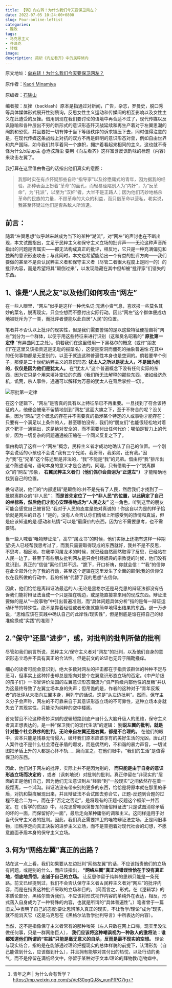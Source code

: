 ```yaml
---
title: 【转】向右转！为什么我们今天要保卫网左？
date: 2022-07-05 10:24:00+0800
slug: Pour-online-leftist 
categories:
- 键政
tags:
- 马克思主义
- 齐泽克
- 转载
image:
description: 简析《向左看齐》中的民粹倾向
---
```


原文地址：[向右转！为什么我们今天要保卫网左？](https://zhuanlan.zhihu.com/p/537447431)

原作者：[Kaori Minamiya](https://www.zhihu.com/people/neoleftistutsumi)

原编者：[石除山](https://www.zhihu.com/people/akuna-29)

编者按：反挫（backlash）原本是指通过对新闻，广告，杂志，罗曼史，脱口秀等具体媒体形式展开性别质询，反思女性主义运动和传媒间的相互影响以及女性主义在此遭受的反挫。借用到现在我们要讨论的语境中再合适不过了，现代传媒以反讽隐喻和各种层出不穷的新形式的意识形态歼灭战延续和再生产着对于左翼思潮的阉割和恐慌，并且要把一切有悖于当下等级秩序的诉求镇压下去，同时值得注意的是，在现代传媒这条战线上对抗的双方不再是鲜明的意识形态对垒，例如自由世界和共产国际，如今我们共享着同一个旗帜，拥护着看起来相同的主义，这也就不奇怪为什么b站up主 @沧弦落尘 要用《向左看齐》这样富含反讽韵味的标题（内容）来攻击左翼了。

我打算在这里借由鲁迅的话指出他们真实的意图：

> 我那时实在有点怀疑那些自称“指导家”以及徐懋庸式的青年，因为据我的经验，那种表面上扮着“革命”的面孔，而轻易诬陷别人为“内奸”，为“反革命”，为“托派”，以至为“汉奸”者，大半不是正路人；因为他们巧妙地格杀革命的民族的力量，不顾革命的大众的利益，而只借革命以营私，老实说，我甚至怀疑过他们是否系敌人所派遺。

## 前言：

随着“左翼思想”似乎越来越成为当下的某种“潮流”，对“网左”的声讨也在不断出现，本文试图指出，立足于民粹主义和保守主义立场的批评声——无论这种声音所指出的问题是否属实——都无法构成真正的批评，相反地，它只是一种充满偏见和独断的意识形态攻击；与此同时，本文也希望能给出一个有益的批评方向——我们要做的甚至不是否认民粹主义者和保守主义者（尽管二者很大程度上是同一的）的批评内容，而是希望将其“颠倒过来”，以发现隐藏在其中但却被“批评家”们错失的东西。

## 1、谁是“人民之友”以及他们如何攻击“网左”

在一些人眼里，“网左”似乎是这样一种代名词:充满小资气息，喜欢报一些莫名其妙的菜名，脱离现实，只会空想而不愿付出实际行动。因此“网左”这个群体便成功地被贬斥为了一类，而批评者便能以此自居“人民”的位置。

笔者并不否认以上批评的现实性，但是我们需要警惕的是以这些特征便擅自将“网左”划分为一个群体，以便于用这些特征来进行识别（这和臭名昭著的“ **原批第一定律** ”有异曲同工之处）。倘若我们在这里借用一下黑格尔的概念（或许“朋友们”在这里又该指责这是无耻的报菜名），这便是空洞而僵死的抽象普遍性:在其中的任何事物都是无差别的，以至于就连这种普遍性本身也是空洞的。倘若要举个例子，那便是二十世纪纳粹主义的意识形态: **犹太人之所以是犹太人，不是因为别的，仅仅是因为他们是犹太人。** 在“犹太人”这个普遍概念下没有任何实际的东西，因为它只是个用来填补空位的东西（我们所无法解释的那些东西，诸如经济危机，饥荒，杀人事件，通通可以解释为万恶的犹太人在背后掌控一切）。

![原批第一定律](https://img.amamiyayuuko.com/202207051021821.jpg)

在这个逻辑下，“网左”是否真的具有以上特征早已不再重要。一旦找到了符合该特征的人，他便会被毫不留情地划到“网左”这面大旗之下，至于不符合的呢？没关系，因为“网左”这个概念的存在并不需要真的指涉某个特定的人或事物才能存在：只要有一个满足以上条件的人，甚至哪怕没有，我们的“朋友们”也能很轻松地对着这个靶子一通输出，这是绝对安全的，而不需要付出任何代价：哪怕是智力上的代价，因为一切复杂的问题通通被压缩在一个同义反复之下了。

借由构筑了这样一个“网左”概念，民粹主义者才成功地确认了自己的位置。一个刚学会说话的小孩也不会说:“我有三个兄弟，我哥哥，我弟弟，还有我。”因为“我”在“兄弟”这个陈述里是非法的，“我”不能是“我”的兄弟。借由将“我”排斥出这个陈述语句，语句本身的意义才是合法的。同理，只有借助于一个“脱离群众”的“网左”形象， **右翼民粹主义者们（他们偶尔会自诩为“正道左”）** 才能精确地找到自己的位置。

换句话说，他们的“内部逻辑”是颠倒的:并不是先有了人民，然后我们才找到了一批脱离群众的“非人民”； **而是首先定位了一个“非人民”的位置，以此确定了自己的坐标系，然后他们才能心安理得地成为“人民之友”** 这一角色。听到这里的朋友可能会感觉自己被冒犯:“我对于人民的态度是绝对真诚的！你这自以为是的样子恰恰就是网左的丑态！”是的，没有人会否认你们情绪上所感受到的热情和真诚，但是应该知道的是:感动和热情“可以是”最廉价的东西，因为它不需要思考，也不需要钱。

当一些人喊着“唯物辩证法”，高举“屠龙书”的时候，他们实际上还抱有这样一种期望:先人已经帮我思考过了，而我只需要取得现成的东西就好，我并不是不反思，不思考，相反地，在我学习屠龙术的时候，就已经自然而然取得了反思，已经站在人民一边了。甚至于有些朋友批判网左是只会引经据典的宗教徒的时候，他们没有意识到，真正的“信徒”离他们并不远。“跪下，开口祈祷，你就会信！”“我”的信仰在此全部外化为了我的行动，甚至这个逻辑在这里发生了全面的颠倒:我的信仰仅仅在我所做的行动中，我的祈祷“代替了我的思想”去信仰。

因此，他们恰恰是离辩证法最远的人:无论是黑格尔还是马克思的辩证法都没有告诉我们能将辩证法当成一个只是挂在嘴边，或是能直接拿来用的现成东西。辩证法要做的是从“一般事物”中引出普遍准则，而“具体问题具体分析”指的是每一辩证运动环节的特殊性，绝不是靠着经验或者形象就能简单地得出结果的东西。退一万步说，“思维应该在实践中确认自己的此岸性/现实性”，但是到底是谁在把自己的标准偷换成“实践”的准则？

## 2.“保守”还是“进步”，或，对批判的批判所做的批判

尽管如我们前言所说，民粹主义/保守主义者对“网左”的批判，以及他们自身的意识形态立场并不具有真正的合法性。但是前文的论证也无异于隔靴搔痒。

细心的读者可能会意识到，绝大多数对网左的抨击都在于指责该群体的种种不足与恶习，但事实上这种抨击却总是指向对整个左翼意识形态立场的否定。《中产阶级的孩子们》一书曾评价法国的左翼意识形态潮流为“资产阶级内部他性的反叛”并认为这最终导致了左翼立场本身的失声；但吊诡的是，作者的这种对于“青年反叛者”的批评从未指向左翼本身，用列宁的话说，这是“从左边批判”。然而，保守主义分子会声称，网左的不可靠来自于其意识形态立场的不可靠性，这种立场本身就失去了其现实性，只能沦为纯粹的空中楼阁。

首先暂且不论这种奇妙深刻的逻辑短路到底产自什么大脑升级人的思维，保守主义者真正想表达的，是一种“保卫我们的现代生活”的逻辑： **别说左翼的批判，就是针对整个社会秩序的批判，无论来自左翼还是右翼，都是不合理的。** 在他们的眼中，资本只能是残暴无情侵入，破坏我们原本应该享有的美好生活的元凶，唐山打人案件也不是什么社会潜在矛盾的爆发，而是偶然的，不和谐的暴力声音，一切试图把矛盾上升的人都是心怀不轨……简而言之，在他们眼中，“我们的生活”是值得保卫的东西。

因此，他们对于网左的批评，实际上并不是因为别的， **而只能是由于自身的意识形态立场而决定的** ，或者（讽刺地说）对批判的批判。真正停留在“非现实的”层面的正是他们自己，因为他们无法意识到从“经验”到“一般现实”之间依然存在着一段距离，一个鸿沟。辩证法没有带来别的更多的东西，恰恰是将原本就在那里的矛盾，对抗和裂痕展现出来，并且辩证法不会试图去弥合它，正题-反题到合题的过程不是合二为一，而在于“否定之否定”，是将现有的正题-反题这个框架一并否定。在《哲学的贫困》中，马克思曾嘲讽蒲鲁东的庸俗辩证法“只是试图消除矛盾的坏的一面，而保留好的一面”，最后走向某种庸俗的调和主义。这同样适用于对当代保守主义者的批判。因此，我们真正需要捍卫的唯物辩证法立场，正是同旧事物，旧秩序走向真正决裂的进步主义立场，而不是空抱着对现代社会的幻想，不愿意直面矛盾本身的保守主义立场。

## 3.何为“网络左翼”真正的出路？

站在这一点上看，我们如果要从左边批判“网络左翼”的话，不应该指责他们的立场有问题，或是别的什么，而应该指出， **“网络左翼”真正对错误恰恰在于没有真正地，彻底地贯彻，忠诚于自己的立场。** 让反思停留于纯粹的思辨只能是一条死路。前文已经提到过，我们不会否认保守主义者＆民粹主义者对“网左”的批评内容，而是在指责这种批评采取的立场和目的。（简而言之，形式。在《逻辑学》的本质论部分，黑格尔告诉我们，不应该将形式视作内容的单纯外在表达，相反，形式落入自身成为了一种特殊的内容，也就是所谓的“具体普遍性”。）笔者曾于一篇旧文[^1]中表明了自己的态度:要让思辨落入真正的现实，不让哲学/理论“成为”现实，就不能消灭它（这是马克思在《黑格尔法哲学批判导言》中所表达的内容）。

当然，这不是指像保守主义者常有的那种嗤笑（左人只敢在网上口嗨，现实里没法做任何事，只是一群网络巨人）， **我们应该将这种嘲讽视为一种敌人的激将法：谁都知道他们所谓的“实践”只能是毫无意义的自杀，反而是最不现实的空想。** 理论与现实结合，指的是在能够通过理论把握现实的总体样貌的前提下，认清形势（自己能做到什么，应该做到什么），并且拥有能够对其付出的热忱，以及行动的勇气，而不是停留在满纸经文中，停留于某种对于文本/理论的拜物教/恋物癖中。

[^1]: 青年之声 | 为什么会有哲学？ https://mp.weixin.qq.com/s/VeI30qgQJ8v_vunPfPG7tg
